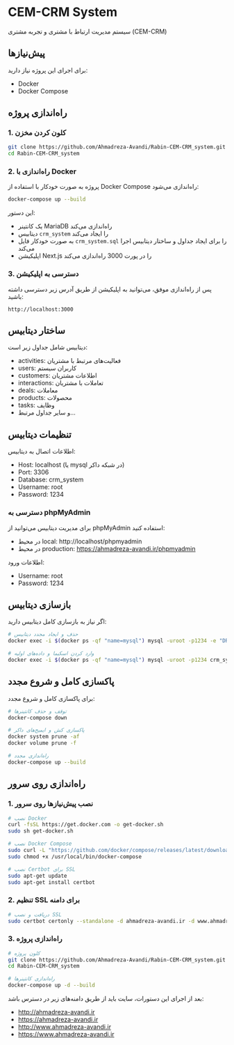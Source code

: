 # CEM-CRM System

سیستم مدیریت ارتباط با مشتری و تجربه مشتری (CEM-CRM)

## پیش‌نیازها

برای اجرای این پروژه نیاز دارید:

- Docker
- Docker Compose

## راه‌اندازی پروژه

### 1. کلون کردن مخزن

```bash
git clone https://github.com/Ahmadreza-Avandi/Rabin-CEM-CRM_system.git
cd Rabin-CEM-CRM_system
```

### 2. راه‌اندازی با Docker

پروژه به صورت خودکار با استفاده از Docker Compose راه‌اندازی می‌شود:

```bash
docker-compose up --build
```

این دستور:
- یک کانتینر MariaDB راه‌اندازی می‌کند
- دیتابیس `crm_system` را ایجاد می‌کند
- به صورت خودکار فایل `crm_system.sql` را برای ایجاد جداول و ساختار دیتابیس اجرا می‌کند
- اپلیکیشن Next.js را در پورت 3000 راه‌اندازی می‌کند

### 3. دسترسی به اپلیکیشن

پس از راه‌اندازی موفق، می‌توانید به اپلیکیشن از طریق آدرس زیر دسترسی داشته باشید:
```
http://localhost:3000
```

## ساختار دیتابیس

دیتابیس شامل جداول زیر است:
- activities: فعالیت‌های مرتبط با مشتریان
- users: کاربران سیستم
- customers: اطلاعات مشتریان
- interactions: تعاملات با مشتریان
- deals: معاملات
- products: محصولات
- tasks: وظایف
- و سایر جداول مرتبط...

## تنظیمات دیتابیس

اطلاعات اتصال به دیتابیس:
- Host: localhost (یا mysql در شبکه داکر)
- Port: 3306
- Database: crm_system
- Username: root
- Password: 1234

### دسترسی به phpMyAdmin

برای مدیریت دیتابیس می‌توانید از phpMyAdmin استفاده کنید:

- در محیط local: http://localhost/phpmyadmin
- در محیط production: https://ahmadreza-avandi.ir/phpmyadmin

اطلاعات ورود:
- Username: root
- Password: 1234

## بازسازی دیتابیس

اگر نیاز به بازسازی کامل دیتابیس دارید:

```bash
# حذف و ایجاد مجدد دیتابیس
docker exec -i $(docker ps -qf "name=mysql") mysql -uroot -p1234 -e "DROP DATABASE IF EXISTS crm_system; CREATE DATABASE crm_system;"

# وارد کردن اسکیما و داده‌های اولیه
docker exec -i $(docker ps -qf "name=mysql") mysql -uroot -p1234 crm_system < crm_system.sql
```

## پاکسازی کامل و شروع مجدد

برای پاکسازی کامل و شروع مجدد:

```bash
# توقف و حذف کانتینرها
docker-compose down

# پاکسازی کش و ایمیج‌های داکر
docker system prune -af
docker volume prune -f

# راه‌اندازی مجدد
docker-compose up --build
```

## راه‌اندازی روی سرور

### 1. نصب پیش‌نیازها روی سرور

```bash
# نصب Docker
curl -fsSL https://get.docker.com -o get-docker.sh
sudo sh get-docker.sh

# نصب Docker Compose
sudo curl -L "https://github.com/docker/compose/releases/latest/download/docker-compose-$(uname -s)-$(uname -m)" -o /usr/local/bin/docker-compose
sudo chmod +x /usr/local/bin/docker-compose

# نصب Certbot برای SSL
sudo apt-get update
sudo apt-get install certbot
```

### 2. تنظیم SSL برای دامنه

```bash
# دریافت و نصب SSL
sudo certbot certonly --standalone -d ahmadreza-avandi.ir -d www.ahmadreza-avandi.ir
```

### 3. راه‌اندازی پروژه

```bash
# کلون پروژه
git clone https://github.com/Ahmadreza-Avandi/Rabin-CEM-CRM_system.git
cd Rabin-CEM-CRM_system

# راه‌اندازی کانتینرها
docker-compose up -d --build
```

بعد از اجرای این دستورات، سایت باید از طریق دامنه‌های زیر در دسترس باشد:
- http://ahmadreza-avandi.ir
- https://ahmadreza-avandi.ir
- http://www.ahmadreza-avandi.ir
- https://www.ahmadreza-avandi.ir